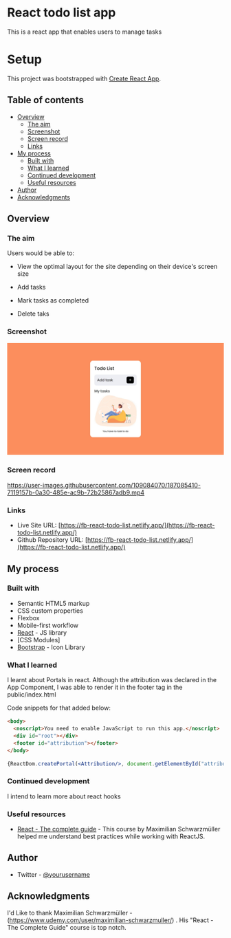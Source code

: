# React todo list app

This is a react app that enables users to manage tasks
# Setup

This project was bootstrapped with [Create React App](https://github.com/facebook/create-react-app).

## Table of contents

- [Overview](#overview)
  - [The aim](#the-aim)
  - [Screenshot](#screenshot)
  - [Screen record](#screen-record)
  - [Links](#links)
- [My process](#my-process)
  - [Built with](#built-with)
  - [What I learned](#what-i-learned)
  - [Continued development](#continued-development)
  - [Useful resources](#useful-resources)
- [Author](#author)
- [Acknowledgments](#acknowledgments)

## Overview

### The aim

Users would be able to:

- View the optimal layout for the site depending on their device's screen size

- Add tasks

- Mark tasks as completed

- Delete taks

### Screenshot

![](./screenshot.jpg)

### Screen record


https://user-images.githubusercontent.com/109084070/187085410-7119157b-0a30-485e-ac9b-72b25867adb9.mp4




### Links

- Live Site URL: [https://fb-react-todo-list.netlify.app/](https://fb-react-todo-list.netlify.app/)
- Github Repository URL: [https://fb-react-todo-list.netlify.app/](https://fb-react-todo-list.netlify.app/)

## My process

### Built with

- Semantic HTML5 markup
- CSS custom properties
- Flexbox
- Mobile-first workflow
- [React](https://reactjs.org/) - JS library
- [CSS Modules]
- [Bootstrap](https://icons.getbootstrap.com/) - Icon Library

### What I learned

I learnt about Portals in react. Although the attribution was declared in the App Component, I was able to render it in the footer tag in the public/index.html

Code snippets for that added below:

```html
<body>
  <noscript>You need to enable JavaScript to run this app.</noscript>
  <div id="root"></div>
  <footer id="attribution"></footer>
</body>
```
```jsx
{ReactDom.createPortal(<Attribution/>, document.getElementById("attribution"))}
```

### Continued development

I intend to learn more about react hooks

### Useful resources

- [React - The complete guide](https://www.udemy.com/course/react-the-complete-guide-incl-redux/) - This course by Maximilian Schwarzmüller helped me understand best practices while working with ReactJS.


## Author

- Twitter - [@yourusername](https://www.twitter.com/brightadigwe)

## Acknowledgments

I'd Like to thank Maximilian Schwarzmüller - (https://www.udemy.com/user/maximilian-schwarzmuller/) . His "React - The Complete Guide" course is top notch.
